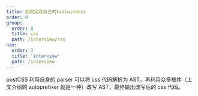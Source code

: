 ```yaml
---
title: 如何实现自己的tailwindcss
order: 8
group:
  order: 0
  title: css
  path: /interview/css
nav:
  order: 3
  title: 'interview'
  path: /interview
---
```


postCSS 利用自身的 parser 可以将 css 代码解析为 AST，再利用众多插件（上文介绍的 autoprefixer 就是一种）改写 AST，最终输出改写后的 css 代码。
